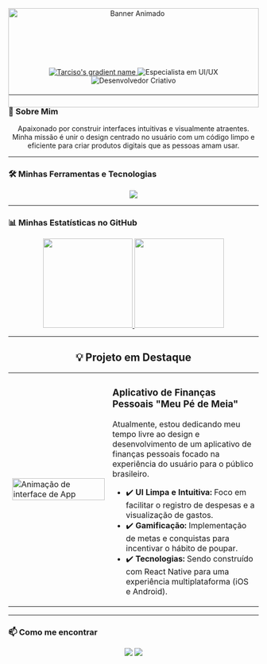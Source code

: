 <div align="center">
  <img src="https://github.com/user-attachments/assets/0f2b0c1b-d1b2-4c94-97c2-c7318ff59466" alt="Banner Animado" width="100%" height="200px"/>
</div>

 <div align="center" style="margin-top: -80px; margin-bottom: 20px;">
  <a href="https://git.io/typing-svg">
    <img src="https://readme-typing-svg.herokuapp.com?font=Fira+Code&size=45&color=30A3DC&scolor=5865F2&center=true&vCenter=true&width=400&lines=Tarciso" alt="Tarciso's gradient name"/>
  </a>
  
  <img src="https://img.shields.io/badge/Especialista_em_UI%2FUX-30A3DC?style=for-the-badge&logo=figma&logoColor=white" alt="Especialista em UI/UX"/>
  <img src="https://img.shields.io/badge/Desenvolvedor_Criativo-5865F2?style=for-the-badge&logo=react&logoColor=white" alt="Desenvolvedor Criativo"/>
</div>

---

### 🚀 Sobre Mim

<div align="center">
  <p>Apaixonado por construir interfaces intuitivas e visualmente atraentes. Minha missão é unir o design centrado no usuário com um código limpo e eficiente para criar produtos digitais que as pessoas amam usar.</p>
</div>

---

### 🛠️ Minhas Ferramentas e Tecnologias

<div align="center">
  <p>
    <a href="https://skillicons.dev">
      <img src="https://skillicons.dev/icons?i=html,css,js,react,git,github,figma,postman,bots&perline=5" />
    </a>
  </p>
</div>

---

### 📊 Minhas Estatísticas no GitHub

<div align="center">
  <a href="https://github.com/anuraghazra/github-readme-stats">
    <img height="180em" src="https://github-readme-stats.vercel.app/api?username=tarxdev&show_icons=true&theme=tokyonight&include_all_commits=true&count_private=true&border_color=30A3DC&title_color=30A3DC&text_color=FFF"/>
  </a>
  <a href="https://github.com/anuraghazra/convoyeur">
    <img height="180em" src="https://github-readme-stats.vercel.app/api/top-langs/?username=tarxdev&layout=compact&langs_count=8&theme=tokyonight&border_color=30A3DC&title_color=30A3DC&text_color=FFF"/>
  </a>
</div>

---

<h2 align="center">💡 Projeto em Destaque</h2>

<table>
  <tr>
    <td width="40%">
      <img src="https://media.giphy.com/media/v1.Y2lkPTc5MGI3NjExMmxjaXl1cDh0N211NnB4aG02aW1leXlpdWJseHFqaXJtZDVidjE4aiZlcD12MV9pbnRlcm5hbF9naWZfYnlfaWQmY3Q9Zw/J1prh8m2iNk5bDy940/giphy.gif" alt="Animação de interface de App" width="100%"/>
    </td>
    <td width="60%" valign="top">
      <h3>Aplicativo de Finanças Pessoais "Meu Pé de Meia"</h3>
      <p>
        Atualmente, estou dedicando meu tempo livre ao design e desenvolvimento de um aplicativo de finanças pessoais focado na experiência do usuário para o público brasileiro.
        <ul>
          <li>✔️ <strong>UI Limpa e Intuitiva:</strong> Foco em facilitar o registro de despesas e a visualização de gastos.</li>
          <li>✔️ <strong>Gamificação:</strong> Implementação de metas e conquistas para incentivar o hábito de poupar.</li>
          <li>✔️ <strong>Tecnologias:</strong> Sendo construído com React Native para uma experiência multiplataforma (iOS e Android).</li>
        </ul>
      </p>
    </td>
  </tr>
</table>

---

### 📫 Como me encontrar

<div align="center">
  <a href="mailto:seu-email-aqui@example.com"><img src="https://img.shields.io/badge/Gmail-D14836?style=for-the-badge&logo=gmail&logoColor=white"></a>
  <a href="https://www.linkedin.com/in/seu-linkedin-aqui" target="_blank"><img src="https://img.shields.io/badge/-LinkedIn-%230077B5?style=for-the-badge&logo=linkedin&logoColor=white" target="_blank"></a>
</div>
